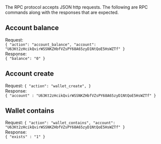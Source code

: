 The RPC protocol accepts JSON http requests.  The following are RPC commands along with the responses that are expected.

## Account balance  
Request:  
`{
  "action": "account_balance",
  "account": "U63Kt2zHcikQvirWSSNKZHbfVZsPY68A65zyD1NtQoE5HsWZTf"
}`  
Response:  
`{
  "balance": "0"
}`

## Account create  
Request:
`{
  "action": "wallet_create",
}`  
Response:  
`{
  "account" : "U63Kt2zHcikQvirWSSNKZHbfVZsPY68A65zyD1NtQoE5HsWZTf"
}`

## Wallet contains  
Request:
`{
  "action": "wallet_contains",
  "account": "U63Kt2zHcikQvirWSSNKZHbfVZsPY68A65zyD1NtQoE5HsWZTf"
}`  
Response:  
`{
  "exists" : "1"
}`
